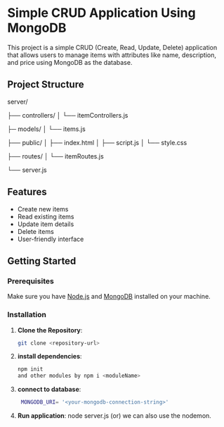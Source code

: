# Simple CRUD Application Using MongoDB

This project is a simple CRUD (Create, Read, Update, Delete) application that allows users to manage items with attributes like name, description, and price using MongoDB as the database.

## Project Structure
server/

├── controllers/
│   └── itemControllers.js

├─ models/
│   └── items.js

├── public/
│   ├── index.html
│   ├── script.js
│   └── style.css

├── routes/
│   └── itemRoutes.js

└── server.js


## Features

- Create new items
- Read existing items
- Update item details
- Delete items
- User-friendly interface

## Getting Started

### Prerequisites

Make sure you have [Node.js](https://nodejs.org/) and [MongoDB](https://www.mongodb.com/) installed on your machine.

### Installation

1. **Clone the Repository**: 
   ```bash
   git clone <repository-url>

2. **install dependencies**:
   ```bash
   npm init
   and other modules by npm i <moduleName>
   
3. **connect to database**:
   ```bash
    MONGODB_URI= '<your-mongodb-connection-string>'
4. **Run application**:
  node server.js
     (or)
  we can also use the nodemon.





